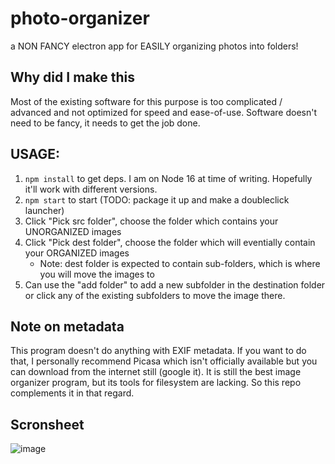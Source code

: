 # photo-organizer
a NON FANCY electron app for EASILY organizing photos into folders!

## Why did I make this

Most of the existing software for this purpose is too complicated / advanced and not optimized for speed and ease-of-use.
Software doesn't need to be fancy, it needs to get the job done. 

## USAGE:

1. `npm install` to get deps. I am on Node 16 at time of writing. Hopefully it'll work with different versions.
2. `npm start` to start (TODO: package it up and make a doubleclick launcher)
3. Click "Pick src folder", choose the folder which contains your UNORGANIZED images
4. Click "Pick dest folder", choose the folder which will eventially contain your ORGANIZED images
   - Note: dest folder is expected to contain sub-folders, which is where you will move the images to
5. Can use the "add folder" to add a new subfolder in the destination folder or click any of the existing subfolders to move the image there.

## Note on metadata

This program doesn't do anything with EXIF metadata. If you want to do that, I personally recommend Picasa which isn't officially available but you can download from the internet still (google it). It is still the best image organizer program, but its tools for filesystem are lacking. So this repo complements it in that regard. 

## Scronsheet

![image](https://user-images.githubusercontent.com/105807061/169090155-a8e3f98d-9c66-489b-863b-c089982f309b.png)
